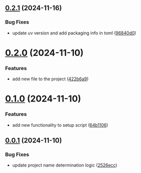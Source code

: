 ## [0.2.1](https://github.com/iloveitaly/python-package-template/compare/v0.2.0...v0.2.1) (2024-11-16)


### Bug Fixes

* update uv version and add packaging info in toml ([96840d0](https://github.com/iloveitaly/python-package-template/commit/96840d0cae0b45cb0ef91b34c7544e8000b237c9))



# [0.2.0](https://github.com/iloveitaly/python-package-template/compare/v0.1.0...v0.2.0) (2024-11-10)


### Features

* add new file to the project ([422b6a9](https://github.com/iloveitaly/python-package-template/commit/422b6a9ae1381167f92e33bc7004f4a33f24f7be))



# [0.1.0](https://github.com/iloveitaly/python-package-template/compare/v0.0.1...v0.1.0) (2024-11-10)


### Features

* add new functionality to setup script ([64b1106](https://github.com/iloveitaly/python-package-template/commit/64b11061b47ba90f9b41d64c6de2ed00725158d6))



## [0.0.1](https://github.com/iloveitaly/python-package-template/compare/2526ecc5d5fad349e852922e63747b7badc76c59...v0.0.1) (2024-11-10)


### Bug Fixes

* update project name determination logic ([2526ecc](https://github.com/iloveitaly/python-package-template/commit/2526ecc5d5fad349e852922e63747b7badc76c59))



